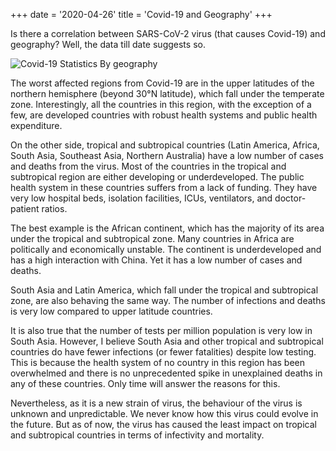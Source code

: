 +++
date = '2020-04-26'
title = 'Covid-19 and Geography' 
+++

Is there a correlation between SARS-CoV-2 virus (that causes Covid-19) and geography? Well, the data till date suggests so. 

![Covid-19 Statistics By geography](/static/images/covid-19-geography.jpeg)

The worst affected regions from Covid-19 are in the upper latitudes of the northern hemisphere (beyond 30°N latitude), which fall under the temperate zone. Interestingly, all the countries in this region, with the exception of a few, are developed countries with robust health systems and public health expenditure.

On the other side, tropical and subtropical countries (Latin America, Africa, South Asia, Southeast Asia, Northern Australia) have a low number of cases and deaths from the virus. Most of the countries in the tropical and subtropical region are either developing or underdeveloped. The public health system in these countries suffers from a lack of funding. They have very low hospital beds, isolation facilities, ICUs, ventilators, and doctor-patient ratios.

The best example is the African continent, which has the majority of its area under the tropical and subtropical zone. Many countries in Africa are politically and economically unstable. The continent is underdeveloped and has a high interaction with China. Yet it has a low number of cases and deaths.

South Asia and Latin America, which fall under the tropical and subtropical zone, are also behaving the same way. The number of infections and deaths is very low compared to upper latitude countries.

It is also true that the number of tests per million population is very low in South Asia. However, I believe South Asia and other tropical and subtropical countries do have fewer infections (or fewer fatalities) despite low testing. This is because the health system of no country in this region has been overwhelmed and there is no unprecedented spike in unexplained deaths in any of these countries. Only time will answer the reasons for this.

Nevertheless, as it is a new strain of virus, the behaviour of the virus is unknown and unpredictable. We never know how this virus could evolve in the future. But as of now, the virus has caused the least impact on tropical and subtropical countries in terms of infectivity and mortality.